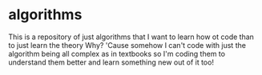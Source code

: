 # algorithms
This is a repository of just algorithms that I want to learn how ot code than to just learn the theory
Why?
'Cause somehow I can't code with just the algorithm being all complex as in textbooks so I'm coding them to understand them better and learn something new out of it too!
